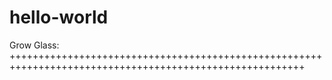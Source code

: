 # hello-world
Grow Glass:  
+++++++++++++++++++++++++++++++++++++++++++++++++++++++++++++++++++++++++++++++++++++++++++++++++++++++++